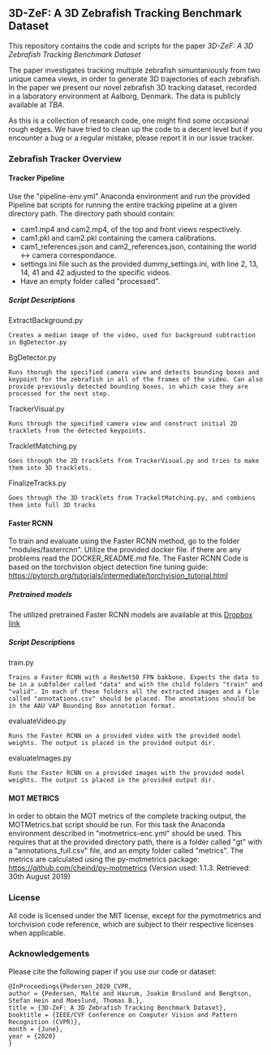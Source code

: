 ## 3D-ZeF: A 3D Zebrafish Tracking Benchmark Dataset

This repository contains the code and scripts for the paper *3D-ZeF: A 3D Zebrafish Tracking Benchmark Dataset*

The paper investigates tracking multiple zebrafish simuntaniously from two unique camea views, in order to generate 3D trajectories of each zebrafish.
In the paper we present our novel zebrafish 3D tracking dataset, recorded in a laboratory environment at Aalborg, Denmark. The data is publicly available at *TBA*.


As this is a collection of research code, one might find some occasional rough edges. We have tried to clean up the code to a decent level but if you encounter a bug or a regular mistake, please report it in our issue tracker. 


### Zebrafish Tracker Overview
#### Tracker Pipeline 
Use the "pipeline-env.yml" Anaconda environment and run the provided Pipeline bat scripts for running the entire tracking pipeline at a given directory path. The directory path should contain:
 
 * cam1.mp4 and cam2.mp4, of the top and front views respectively.
 * cam1.pkl and cam2.pkl containing the camera calibrations.
 * cam1_references.json and cam2_references.json, containing the world <-> camera correspondance.
 * settings.ini file such as the provided dummy_settings.ini, with line 2, 13, 14, 41 and 42 adjusted to the specific videos.
 * Have an empty folder called "processed".


##### Script Descriptions

ExtractBackground.py
    
    Creates a median image of the video, used for background subtraction in BgDetector.py

BgDetector.py
    
    Runs thorugh the specified camera view and detects bounding boxes and keypoint for the zebrafish in all of the frames of the video. Can also provide previously detected bounding boxes, in which case they are processed for the next step.

TrackerVisual.py
    
    Runs through the specified camera view and construct initial 2D tracklets from the detected keypoints.
    
TrackletMatching.py
    
    Goes through the 2D tracklets from TrackerVisual.py and tries to make them into 3D tracklets.
    
FinalizeTracks.py
    
    Goes through the 3D tracklets from TrackeltMatching.py, and combiens them into full 3D tracks



#### Faster RCNN
To train and evaluate using the Faster RCNN method, go to the folder "modules/fasterrcnn".
Utilize the provided docker file. if there are any problems read the DOCKER_README.md file.
The Faster RCNN Code is based on the torchvision object detection fine tuning guide: https://pytorch.org/tutorials/intermediate/torchvision_tutorial.html

##### Pretrained models

The utilized pretrained Faster RCNN models are available at this [Dropbox link](https://www.dropbox.com/s/fesalzi16usruso/3DZeF_pretrained_fasterrcnn.zip?dl=0)

##### Script Descriptions

train.py
    
    Trains a Faster RCNN with a ResNet50 FPN bakbone. Expects the data to be in a subfolder called "data" and with the child folders "train" and "valid". In each of these folders all the extracted images and a file called "annotations.csv" should be placed. The annotations should be in the AAU VAP Bounding Box annotation format.

evaluateVideo.py
    
    Runs the Faster RCNN on a provided video with the provided model weights. The output is placed in the provided output dir.

evaluateImages.py
    
    Runs the Faster RCNN on a provided images with the provided model weights. The output is placed in the provided output dir.


#### MOT METRICS
In order to obtain the MOT metrics of the complete tracking output, the MOTMetrics.bat script should be run. For this task the Anaconda environment described in "motmetrics-enc.yml" should be used.
This requires that at the provided directory path, there is a folder called "gt" with a "annotations_full.csv" file, and an empty folder called "metrics".
The metrics are calculated using the py-motmetrics package: https://github.com/cheind/py-motmetrics (Version used: 1.1.3.  Retrieved: 30th August 2019)



### License

All code is licensed under the MIT license, except for the pymotmetrics and torchvision code reference, which are subject to their respective licenses when applicable.



### Acknowledgements
Please cite the following paper if you use our code or dataset:

```TeX
@InProceedings{Pedersen_2020_CVPR,
author = {Pedersen, Malte and Haurum, Joakim Bruslund and Bengtson, Stefan Hein and Moeslund, Thomas B.},
title = {3D-ZeF: A 3D Zebrafish Tracking Benchmark Dataset},
booktitle = {IEEE/CVF Conference on Computer Vision and Pattern Recognition (CVPR)},
month = {June},
year = {2020}
}
```